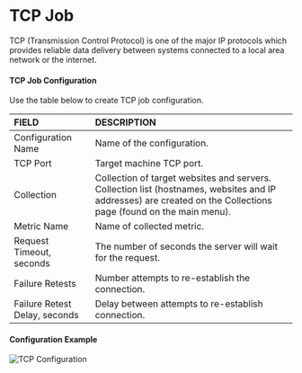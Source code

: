 # TCP Job

TCP (Transmission Control Protocol) is one of the major IP protocols which provides reliable data delivery between systems connected to a local area network or the internet.

#### TCP Job Configuration
Use the table below to create TCP job configuration.

| FIELD           | DESCRIPTION      
| :--------------- |:-------------|
| Configuration Name | Name of the configuration. |
| TCP Port           | Target machine TCP port. |
| Collection | Collection of target websites and servers. Collection list (hostnames, websites and IP addresses) are created on the Collections page (found on the main menu). |
| Metric Name       | Name of collected metric. |
| Request Timeout, seconds | The number of seconds the server will wait for the request. |
| Failure Retests | Number attempts to re-establish the connection. |
| Failure Retest Delay, seconds | Delay between attempts to re-establish connection. | 

#### Configuration Example
![TCP Configuration](https://axibase.com/wp-content/uploads/2014/06/tcp_job.png)
